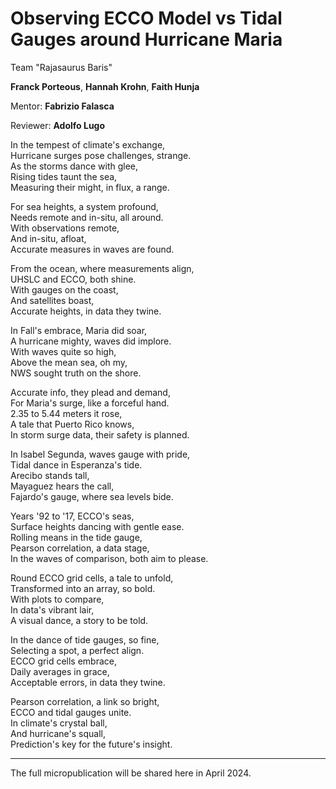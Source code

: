 # Observing ECCO Model vs Tidal Gauges around Hurricane Maria

Team "Rajasaurus Baris"

**Franck Porteous**, **Hannah Krohn**, **Faith Hunja**

Mentor: **Fabrizio Falasca**

Reviewer: **Adolfo Lugo**

In the tempest of climate's exchange,<br>
Hurricane surges pose challenges, strange.<br>
As the storms dance with glee,<br>
Rising tides taunt the sea,<br>
Measuring their might, in flux, a range.<br>

For sea heights, a system profound,<br>
Needs remote and in-situ, all around.<br>
With observations remote,<br>
And in-situ, afloat,<br>
Accurate measures in waves are found.<br>

From the ocean, where measurements align,<br>
UHSLC and ECCO, both shine.<br>
With gauges on the coast,<br>
And satellites boast,<br>
Accurate heights, in data they twine.<br>

In Fall's embrace, Maria did soar,<br>
A hurricane mighty, waves did implore.<br>
With waves quite so high,<br>
Above the mean sea, oh my,<br>
NWS sought truth on the shore.<br>

Accurate info, they plead and demand,<br>
For Maria's surge, like a forceful hand.<br>
2.35 to 5.44 meters it rose,<br>
A tale that Puerto Rico knows,<br>
In storm surge data, their safety is planned.<br>

In Isabel Segunda, waves gauge with pride,<br>
Tidal dance in Esperanza's tide.<br>
Arecibo stands tall,<br>
Mayaguez hears the call,<br>
Fajardo's gauge, where sea levels bide.<br>

Years '92 to '17, ECCO's seas,<br>
Surface heights dancing with gentle ease.<br>
Rolling means in the tide gauge,<br>
Pearson correlation, a data stage,<br>
In the waves of comparison, both aim to please.<br>

Round ECCO grid cells, a tale to unfold,<br>
Transformed into an array, so bold.<br>
With plots to compare,<br>
In data's vibrant lair,<br>
A visual dance, a story to be told.<br>

In the dance of tide gauges, so fine,<br>
Selecting a spot, a perfect align.<br>
ECCO grid cells embrace,<br>
Daily averages in grace,<br>
Acceptable errors, in data they twine.<br>

Pearson correlation, a link so bright,<br>
ECCO and tidal gauges unite.<br>
In climate's crystal ball,<br>
And hurricane's squall,<br>
Prediction's key for the future's insight.<br>

---
The full micropublication will be shared here in April 2024.